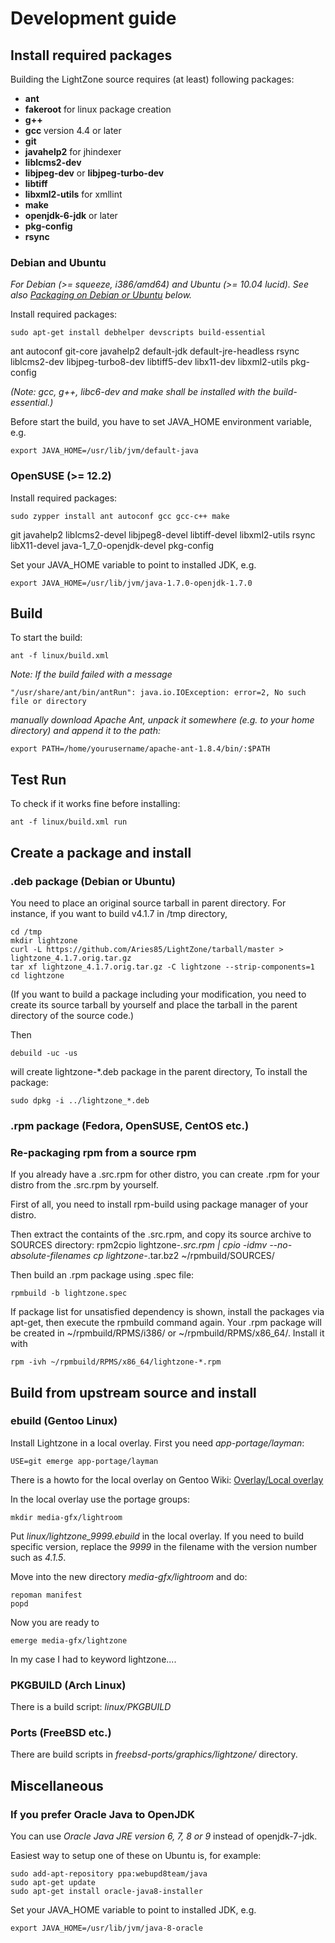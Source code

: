 # Development guide

## Install required packages
Building the LightZone source requires (at least) following packages:
- __ant__
- __fakeroot__ for linux package creation
- __g++__
- __gcc__ version 4.4 or later
- __git__
- __javahelp2__ for jhindexer
- __liblcms2-dev__
- __libjpeg-dev__ or __libjpeg-turbo-dev__
- __libtiff__
- __libxml2-utils__ for xmllint
- __make__
- __openjdk-6-jdk__ or later
- __pkg-config__
- __rsync__

### Debian and Ubuntu
_For Debian (>= squeeze, i386/amd64) and Ubuntu (>= 10.04 lucid). See also [Packaging on Debian or Ubuntu](#packaging_deb) below._

Install required packages:

    sudo apt-get install debhelper devscripts build-essential
 ant autoconf git-core javahelp2 default-jdk default-jre-headless rsync liblcms2-dev libjpeg-turbo8-dev libtiff5-dev libx11-dev libxml2-utils pkg-config

_(Note: gcc, g++, libc6-dev and make shall be installed with the build-essential.)_

Before start the build, you have to set JAVA_HOME environment variable, e.g.

    export JAVA_HOME=/usr/lib/jvm/default-java

### OpenSUSE (>= 12.2)
Install required packages:

    sudo zypper install ant autoconf gcc gcc-c++ make
 git javahelp2 liblcms2-devel libjpeg8-devel libtiff-devel libxml2-utils rsync libX11-devel java-1_7_0-openjdk-devel pkg-config

Set your JAVA_HOME variable to point to installed JDK, e.g.

    export JAVA_HOME=/usr/lib/jvm/java-1.7.0-openjdk-1.7.0

## Build
To start the build:

    ant -f linux/build.xml

_Note: If the build failed with a message_

    "/usr/share/ant/bin/antRun": java.io.IOException: error=2, No such file or directory

_manually download Apache Ant, unpack it somewhere (e.g. to your home directory) and append it to the path:_

    export PATH=/home/yourusername/apache-ant-1.8.4/bin/:$PATH

## Test Run
To check if it works fine before installing:

    ant -f linux/build.xml run

## Create a package and install
### <a name="packaging_deb"/>.deb package (Debian or Ubuntu)
You need to place an original source tarball in parent directory.
For instance, if you want to build v4.1.7 in /tmp directory,

    cd /tmp
    mkdir lightzone
    curl -L https://github.com/Aries85/LightZone/tarball/master > lightzone_4.1.7.orig.tar.gz
    tar xf lightzone_4.1.7.orig.tar.gz -C lightzone --strip-components=1
    cd lightzone

(If you want to build a package including your modification, you need to create its source tarball by yourself and place the tarball in the parent directory of the source code.)

Then

    debuild -uc -us

will create lightzone-*.deb package in the parent directory,
To install the package:

    sudo dpkg -i ../lightzone_*.deb

### .rpm package (Fedora, OpenSUSE, CentOS etc.)
### Re-packaging rpm from a source rpm
If you already have a .src.rpm for other distro, you can create .rpm for your distro
from the .src.rpm by yourself.

First of all, you need to install rpm-build using package manager of your distro.

Then extract the containts of the .src.rpm, and copy its source archive to SOURCES
directory:
    rpm2cpio lightzone-*.src.rpm | cpio -idmv --no-absolute-filenames
    cp lightzone-*.tar.bz2 ~/rpmbuild/SOURCES/

Then build an .rpm package using .spec file:

    rpmbuild -b lightzone.spec

If package list for unsatisfied dependency is shown, install the packages via apt-get,
then execute the rpmbuild command again. Your .rpm package will be created in
~/rpmbuild/RPMS/i386/ or ~/rpmbuild/RPMS/x86_64/. Install it with

    rpm -ivh ~/rpmbuild/RPMS/x86_64/lightzone-*.rpm

## Build from upstream source and install
### ebuild (Gentoo Linux)
Install Lightzone in a local overlay. First you need _app-portage/layman_:

    USE=git emerge app-portage/layman

There is a howto for the local overlay on Gentoo Wiki:
[Overlay/Local overlay](https://wiki.gentoo.org/wiki/Overlay/Local_overlay)

In the local overlay use the portage groups:

    mkdir media-gfx/lightroom

Put _linux/lightzone_9999.ebuild_ in the local overlay.
If you need to build specific version, replace the _9999_ in the filename with the version number such as _4.1.5_.

Move into the new directory _media-gfx/lightroom_ and do:

    repoman manifest
    popd

Now you are ready to 

    emerge media-gfx/lightzone

In my case I had to keyword lightzone....

### PKGBUILD (Arch Linux)
There is a build script: _linux/PKGBUILD_

### Ports (FreeBSD etc.)
There are build scripts in _freebsd-ports/graphics/lightzone/_ directory.

## Miscellaneous
### If you prefer Oracle Java to OpenJDK
You can use _Oracle Java JRE version 6, 7, 8 or 9_ instead of openjdk-7-jdk.

Easiest way to setup one of these on Ubuntu is, for example:

    sudo add-apt-repository ppa:webupd8team/java
    sudo apt-get update
    sudo apt-get install oracle-java8-installer

Set your JAVA_HOME variable to point to installed JDK, e.g.

    export JAVA_HOME=/usr/lib/jvm/java-8-oracle
